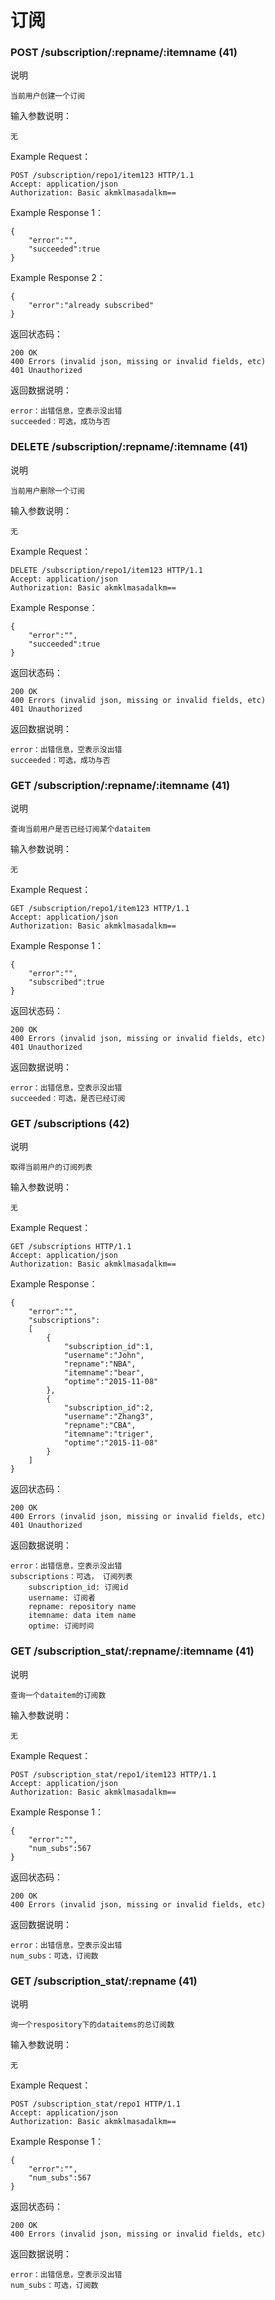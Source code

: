 # 订阅

### POST /subscription/:repname/:itemname (41)

说明

	当前用户创建一个订阅

输入参数说明：
	
	无

Example Request：

	POST /subscription/repo1/item123 HTTP/1.1 
	Accept: application/json
	Authorization: Basic akmklmasadalkm==

Example Response 1：
        
	{
		"error":"",
		"succeeded":true
	}

Example Response 2：
        
	{
		"error":"already subscribed"
	}


返回状态码：

	200 OK
	400 Errors (invalid json, missing or invalid fields, etc) 
	401 Unauthorized

返回数据说明：

	error：出错信息，空表示没出错
	succeeded：可选，成功与否

### DELETE /subscription/:repname/:itemname (41)

说明

	当前用户删除一个订阅

输入参数说明：
	
	无

Example Request：

	DELETE /subscription/repo1/item123 HTTP/1.1 
	Accept: application/json
	Authorization: Basic akmklmasadalkm==

Example Response：
        
	{
		"error":"",
		"succeeded":true
	}


返回状态码：

	200 OK
	400 Errors (invalid json, missing or invalid fields, etc) 
	401 Unauthorized

返回数据说明：

	error：出错信息，空表示没出错
	succeeded：可选，成功与否

### GET /subscription/:repname/:itemname (41)

说明

	查询当前用户是否已经订阅某个dataitem

输入参数说明：
	
	无

Example Request：

	GET /subscription/repo1/item123 HTTP/1.1 
	Accept: application/json
	Authorization: Basic akmklmasadalkm==

Example Response 1：
        
	{
		"error":"",
		"subscribed":true
	}


返回状态码：

	200 OK
	400 Errors (invalid json, missing or invalid fields, etc) 
	401 Unauthorized

返回数据说明：

	error：出错信息，空表示没出错
	succeeded：可选，是否已经订阅

### GET /subscriptions (42)

说明

	取得当前用户的订阅列表

输入参数说明：
	
	无

Example Request：

	GET /subscriptions HTTP/1.1 
	Accept: application/json
	Authorization: Basic akmklmasadalkm==

Example Response：
        
	{
		"error":"",
		"subscriptions":
		[
			{
				"subscription_id":1,
				"username":"John", 
				"repname":"NBA",
				"itemname":"bear",
				"optime":"2015-11-08"
			},
			{
				"subscription_id":2,
				"username":"Zhang3", 
				"repname":"CBA",
				"itemname":"triger",
				"optime":"2015-11-08"
			}
		]
	}


返回状态码：

	200 OK
	400 Errors (invalid json, missing or invalid fields, etc) 
	401 Unauthorized

返回数据说明：

	error：出错信息，空表示没出错
	subscriptions：可选， 订阅列表
		subscription_id: 订阅id
		username: 订阅者
		repname: repository name
		itemname: data item name
		optime: 订阅时间


### GET /subscription_stat/:repname/:itemname (41)

说明

	查询一个dataitem的订阅数

输入参数说明：
	
	无

Example Request：

	POST /subscription_stat/repo1/item123 HTTP/1.1 
	Accept: application/json
	Authorization: Basic akmklmasadalkm==

Example Response 1：
        
	{
		"error":"",
		"num_subs":567
	}


返回状态码：

	200 OK
	400 Errors (invalid json, missing or invalid fields, etc) 

返回数据说明：

	error：出错信息，空表示没出错
	num_subs：可选，订阅数


### GET /subscription_stat/:repname (41)

说明

	询一个respository下的dataitems的总订阅数

输入参数说明：
	
	无

Example Request：

	POST /subscription_stat/repo1 HTTP/1.1 
	Accept: application/json
	Authorization: Basic akmklmasadalkm==

Example Response 1：
        
	{
		"error":"",
		"num_subs":567
	}


返回状态码：

	200 OK
	400 Errors (invalid json, missing or invalid fields, etc) 

返回数据说明：

	error：出错信息，空表示没出错
	num_subs：可选，订阅数





